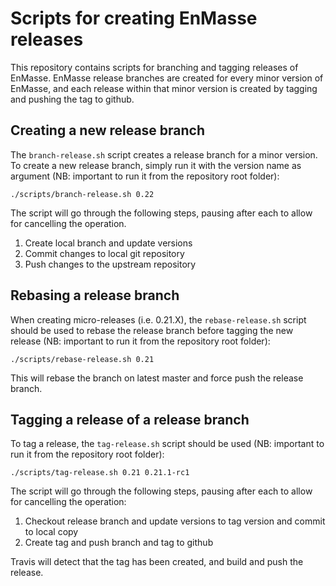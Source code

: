 # Scripts for creating EnMasse releases

This repository contains scripts for branching and tagging releases of EnMasse. EnMasse release
branches are created for every minor version of EnMasse, and each release within that minor version
is created by tagging and pushing the tag to github.

## Creating a new release branch

The `branch-release.sh` script creates a release branch for a minor version. To create a new release
branch, simply run it with the version name as argument (NB: important to run it from the repository
root folder):

```
./scripts/branch-release.sh 0.22
```

The script will go through the following steps, pausing after each to allow for cancelling the
operation.

1. Create local branch and update versions
2. Commit changes to local git repository
3. Push changes to the upstream repository

## Rebasing a release branch

When creating micro-releases (i.e. 0.21.X), the `rebase-release.sh` script should be used to rebase
the release branch before tagging the new release (NB: important to run it from the repository
root folder):

```
./scripts/rebase-release.sh 0.21
```

This will rebase the branch on latest master and force push the release branch.

## Tagging a release of a release branch

To tag a release, the `tag-release.sh` script should be used (NB: important to 
run it from the repository root folder):

```
./scripts/tag-release.sh 0.21 0.21.1-rc1
```

The script will go through the following steps, pausing after each to allow for cancelling the
operation:

1. Checkout release branch and update versions to tag version and commit to local copy
2. Create tag and push branch and tag to github

Travis will detect that the tag has been created, and build and push the release.
